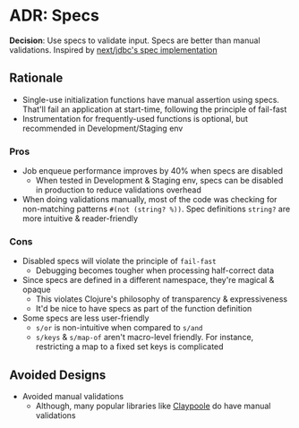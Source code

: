 ADR: Specs
=============

**Decision**: Use specs to validate input. Specs are better than manual validations. Inspired by [next/jdbc's spec implementation](https://github.com/seancorfield/next-jdbc/blob/5ce2c327323eb5c164e60f922f051df35ea08c83/src/next/jdbc/specs.clj)

Rationale
---------

- Single-use initialization functions have manual assertion using specs. That'll fail an application at start-time, following the principle of fail-fast
- Instrumentation for frequently-used functions is optional, but recommended in Development/Staging env

### Pros
- Job enqueue performance improves by 40% when specs are disabled
  - When tested in Development & Staging env, specs can be disabled in production to reduce validations overhead
- When doing validations manually, most of the code was checking for non-matching patterns `#(not (string? %))`. Spec definitions `string?` are more intuitive & reader-friendly
 

### Cons
- Disabled specs will violate the principle of `fail-fast`
  - Debugging becomes tougher when processing half-correct data
- Since specs are defined in a different namespace, they're magical & opaque
  - This violates Clojure's philosophy of transparency & expressiveness
  - It'd be nice to have specs as part of the function definition
- Some specs are less user-friendly
  - `s/or` is non-intuitive when compared to `s/and`
  - `s/keys` & `s/map-of` aren't macro-level friendly. For instance, restricting a map to a fixed set keys is complicated


Avoided Designs
---------

- Avoided manual validations
  - Although, many popular libraries like [Claypoole](https://github.com/clj-commons/claypoole) do have manual validations
